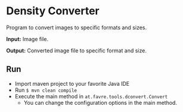 # Density Converter
Program to convert images to specific formats and sizes.

**Input:** Image file.

**Output:** Converted image file to specific format and size.

## Run

* Import maven project to your favorite Java IDE
* Run `$ mvn clean compile`
* Execute the main method in `at.favre.tools.dconvert.Convert`
    * You can change the configuration options in the main method.
